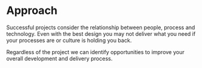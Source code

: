 # Approach

Successful projects consider the relationship between people, process and technology.
Even with the best design you may not deliver what you need if your processes are or culture is holding you back.

Regardless of the project we can identify opportunities to improve your overall development and delivery process.